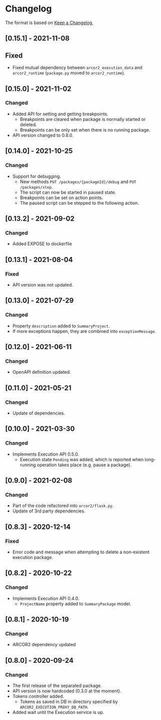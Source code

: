# Changelog

The format is based on [Keep a Changelog](https://keepachangelog.com/en/1.0.0/),

## [0.15.1] - 2021-11-08

## Fixed

- Fixed mutual dependency between `arcor2_execution_data` and `arcor2_runtime` (`package.py` moved to `arcor2_runtime`).

## [0.15.0] - 2021-11-02

### Changed

- Added API for setting and getting breakpoints.
  - Breakpoints are cleared when package is normally started or deleted.
  - Breakpoints can be only set when there is no running package.
- API version changed to 0.8.0.

## [0.14.0] - 2021-10-25

### Changed

- Support for debugging.
  - New methods `PUT /packages/{packageId}/debug` and `PUT /packages/step`.
  - The script can now be started in paused state.
  - Breakpoints can be set on action points.
  - The paused script can be stepped to the following action.

## [0.13.2] - 2021-09-02

### Changed
- Added EXPOSE to dockerfile

## [0.13.1] - 2021-08-04

### Fixed
- API version was not updated.

## [0.13.0] - 2021-07-29

### Changed
- Property `description` added to `SummaryProject`.
- If more exceptions happen, they are combined into `exceptionMessage`.


## [0.12.0] - 2021-06-11

### Changed
- OpenAPI definition updated.

## [0.11.0] - 2021-05-21

### Changed
- Update of dependencies.

## [0.10.0] - 2021-03-30

### Changed
- Implements Execution API 0.5.0.
  - Execution state `Pending` was added, which is reported when long-running operation takes place (e.g. pause a package).

## [0.9.0] - 2021-02-08

### Changed
- Part of the code refactored into `arcor2/flask.py`.
- Update of 3rd party dependencies.

## [0.8.3] - 2020-12-14

### Fixed
- Error code and message when attempting to delete a non-existent execution package. 

## [0.8.2] - 2020-10-22

### Changed
- Implements Execution API 0.4.0.
  - `ProjectName` property added to `SummaryPackage` model.

## [0.8.1] - 2020-10-19

### Changed
- ARCOR2 dependency updated

## [0.8.0] - 2020-09-24
### Changed
- The first release of the separated package.
- API version is now hardcoded (0.3.0 at the moment).
- Tokens controller added.
  - Tokens as saved in DB in directory specified by ```ARCOR2_EXECUTION_PROXY_DB_PATH```.
- Added wait until the Execution service is up.

